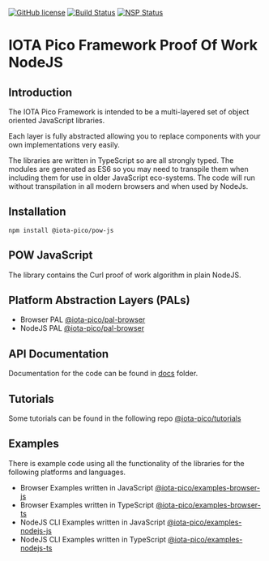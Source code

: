 [![GitHub license](https://img.shields.io/badge/license-MIT-blue.svg)](https://raw.githubusercontent.com/iotaeco/iota-pico-pow-nodejs/master/LICENSE) [![Build Status](https://travis-ci.org/iotaeco/iota-pico-pow-nodejs.svg?branch=master)](https://travis-ci.org/iotaeco/iota-pico-pow-nodejs) [![NSP Status](https://nodesecurity.io/orgs/iotaeco/projects/0fbb31ac-a556-4190-bcb7-1ed1a6ed712c/badge)](https://nodesecurity.io/orgs/iotaeco/projects/0fbb31ac-a556-4190-bcb7-1ed1a6ed712c)

# IOTA Pico Framework Proof Of Work NodeJS

## Introduction

The IOTA Pico Framework is intended to be a multi-layered set of object oriented JavaScript libraries.

Each layer is fully abstracted allowing you to replace components with your own implementations very easily.

The libraries are written in TypeScript so are all strongly typed. The modules are generated as ES6 so you may need to transpile them when including them for use in older JavaScript eco-systems. The code will run without transpilation in all modern browsers and when used by NodeJs.

## Installation

```shell
npm install @iota-pico/pow-js
```

## POW JavaScript

The library contains the Curl proof of work algorithm in plain NodeJS.

## Platform Abstraction Layers (PALs)

* Browser PAL [@iota-pico/pal-browser](https://github.com/iotaeco/iota-pico-pal-browser)
* NodeJS PAL [@iota-pico/pal-browser](https://github.com/iotaeco/iota-pico-pal-nodejs)

## API Documentation

Documentation for the code can be found in [docs](./docs/README.md) folder.

## Tutorials

Some tutorials can be found in the following repo [@iota-pico/tutorials](https://github.com/iotaeco/iota-pico-tutorials)

## Examples

There is example code using all the functionality of the libraries for the following platforms and languages.

* Browser Examples written in JavaScript [@iota-pico/examples-browser-js](https://github.com/iotaeco/iota-pico-examples-browser-js)
* Browser Examples written in TypeScript [@iota-pico/examples-browser-ts](https://github.com/iotaeco/iota-pico-examples-browser-ts)
* NodeJS CLI Examples written in JavaScript [@iota-pico/examples-nodejs-js](https://github.com/iotaeco/iota-pico-examples-nodejs-js)
* NodeJS CLI Examples written in TypeScript [@iota-pico/examples-nodejs-ts](https://github.com/iotaeco/iota-pico-examples-nodejs-ts)

